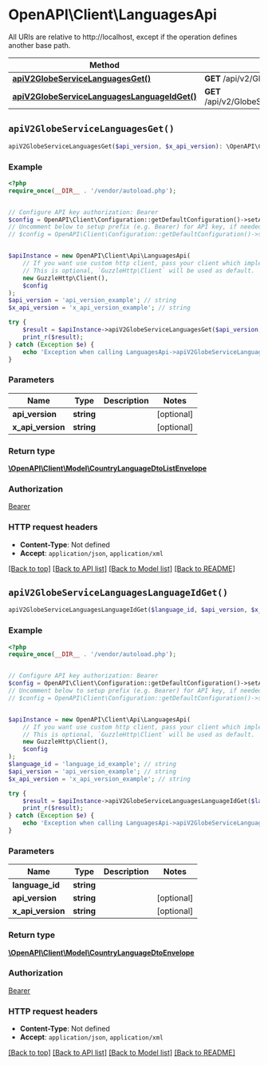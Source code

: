 # OpenAPI\Client\LanguagesApi

All URIs are relative to http://localhost, except if the operation defines another base path.

| Method | HTTP request | Description |
| ------------- | ------------- | ------------- |
| [**apiV2GlobeServiceLanguagesGet()**](LanguagesApi.md#apiV2GlobeServiceLanguagesGet) | **GET** /api/v2/GlobeService/Languages |  |
| [**apiV2GlobeServiceLanguagesLanguageIdGet()**](LanguagesApi.md#apiV2GlobeServiceLanguagesLanguageIdGet) | **GET** /api/v2/GlobeService/Languages/{languageId} |  |


## `apiV2GlobeServiceLanguagesGet()`

```php
apiV2GlobeServiceLanguagesGet($api_version, $x_api_version): \OpenAPI\Client\Model\CountryLanguageDtoListEnvelope
```



### Example

```php
<?php
require_once(__DIR__ . '/vendor/autoload.php');


// Configure API key authorization: Bearer
$config = OpenAPI\Client\Configuration::getDefaultConfiguration()->setApiKey('Authorization', 'YOUR_API_KEY');
// Uncomment below to setup prefix (e.g. Bearer) for API key, if needed
// $config = OpenAPI\Client\Configuration::getDefaultConfiguration()->setApiKeyPrefix('Authorization', 'Bearer');


$apiInstance = new OpenAPI\Client\Api\LanguagesApi(
    // If you want use custom http client, pass your client which implements `GuzzleHttp\ClientInterface`.
    // This is optional, `GuzzleHttp\Client` will be used as default.
    new GuzzleHttp\Client(),
    $config
);
$api_version = 'api_version_example'; // string
$x_api_version = 'x_api_version_example'; // string

try {
    $result = $apiInstance->apiV2GlobeServiceLanguagesGet($api_version, $x_api_version);
    print_r($result);
} catch (Exception $e) {
    echo 'Exception when calling LanguagesApi->apiV2GlobeServiceLanguagesGet: ', $e->getMessage(), PHP_EOL;
}
```

### Parameters

| Name | Type | Description  | Notes |
| ------------- | ------------- | ------------- | ------------- |
| **api_version** | **string**|  | [optional] |
| **x_api_version** | **string**|  | [optional] |

### Return type

[**\OpenAPI\Client\Model\CountryLanguageDtoListEnvelope**](../Model/CountryLanguageDtoListEnvelope.md)

### Authorization

[Bearer](../../README.md#Bearer)

### HTTP request headers

- **Content-Type**: Not defined
- **Accept**: `application/json`, `application/xml`

[[Back to top]](#) [[Back to API list]](../../README.md#endpoints)
[[Back to Model list]](../../README.md#models)
[[Back to README]](../../README.md)

## `apiV2GlobeServiceLanguagesLanguageIdGet()`

```php
apiV2GlobeServiceLanguagesLanguageIdGet($language_id, $api_version, $x_api_version): \OpenAPI\Client\Model\CountryLanguageDtoEnvelope
```



### Example

```php
<?php
require_once(__DIR__ . '/vendor/autoload.php');


// Configure API key authorization: Bearer
$config = OpenAPI\Client\Configuration::getDefaultConfiguration()->setApiKey('Authorization', 'YOUR_API_KEY');
// Uncomment below to setup prefix (e.g. Bearer) for API key, if needed
// $config = OpenAPI\Client\Configuration::getDefaultConfiguration()->setApiKeyPrefix('Authorization', 'Bearer');


$apiInstance = new OpenAPI\Client\Api\LanguagesApi(
    // If you want use custom http client, pass your client which implements `GuzzleHttp\ClientInterface`.
    // This is optional, `GuzzleHttp\Client` will be used as default.
    new GuzzleHttp\Client(),
    $config
);
$language_id = 'language_id_example'; // string
$api_version = 'api_version_example'; // string
$x_api_version = 'x_api_version_example'; // string

try {
    $result = $apiInstance->apiV2GlobeServiceLanguagesLanguageIdGet($language_id, $api_version, $x_api_version);
    print_r($result);
} catch (Exception $e) {
    echo 'Exception when calling LanguagesApi->apiV2GlobeServiceLanguagesLanguageIdGet: ', $e->getMessage(), PHP_EOL;
}
```

### Parameters

| Name | Type | Description  | Notes |
| ------------- | ------------- | ------------- | ------------- |
| **language_id** | **string**|  | |
| **api_version** | **string**|  | [optional] |
| **x_api_version** | **string**|  | [optional] |

### Return type

[**\OpenAPI\Client\Model\CountryLanguageDtoEnvelope**](../Model/CountryLanguageDtoEnvelope.md)

### Authorization

[Bearer](../../README.md#Bearer)

### HTTP request headers

- **Content-Type**: Not defined
- **Accept**: `application/json`, `application/xml`

[[Back to top]](#) [[Back to API list]](../../README.md#endpoints)
[[Back to Model list]](../../README.md#models)
[[Back to README]](../../README.md)
